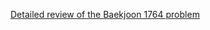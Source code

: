 [Detailed review of the Baekjoon 1764 problem](https://choicube84.github.io/study/2023/08/03/baekjoon_1764.html)
